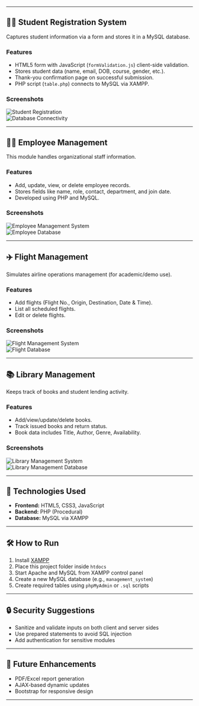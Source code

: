
---

## 🧑‍🎓 Student Registration System

Captures student information via a form and stores it in a MySQL database.

### Features

- HTML5 form with JavaScript (`formValidation.js`) client-side validation.
- Stores student data (name, email, DOB, course, gender, etc.).
- Thank-you confirmation page on successful submission.
- PHP script (`table.php`) connects to MySQL via XAMPP.

### Screenshots

![Student Registration](screenshots/Student%20registration.png)  
![Database Connectivity](screenshots/Student%20database%20connectivity.png)

---

## 👨‍💼 Employee Management

This module handles organizational staff information.

### Features

- Add, update, view, or delete employee records.
- Stores fields like name, role, contact, department, and join date.
- Developed using PHP and MySQL.

### Screenshots

![Employee Management System](screenshots/Employee%20Management%20System.png)  
![Employee Database](screenshots/Employee%20Database.png)

---

## ✈️ Flight Management

Simulates airline operations management (for academic/demo use).

### Features

- Add flights (Flight No., Origin, Destination, Date & Time).
- List all scheduled flights.
- Edit or delete flights.

### Screenshots

![Flight Management System](screenshots/Flight%20Management%20System.png)  
![Flight Database](screenshots/Flight%20Database.png)

---

## 📚 Library Management

Keeps track of books and student lending activity.

### Features

- Add/view/update/delete books.
- Track issued books and return status.
- Book data includes Title, Author, Genre, Availability.

### Screenshots

![Library Management System](screenshots/Library%20Management%20System.png)  
![Library Management Database](screenshots/Library%20Management%20Database.png)

---

## 🧰 Technologies Used

- **Frontend:** HTML5, CSS3, JavaScript  
- **Backend:** PHP (Procedural)  
- **Database:** MySQL via XAMPP

---

## 🛠️ How to Run

1. Install [XAMPP](https://www.apachefriends.org/index.html)  
2. Place this project folder inside `htdocs`  
3. Start Apache and MySQL from XAMPP control panel  
4. Create a new MySQL database (e.g., `management_system`)  
5. Create required tables using `phpMyAdmin` or `.sql` scripts

---

## 🔒 Security Suggestions

- Sanitize and validate inputs on both client and server sides  
- Use prepared statements to avoid SQL injection  
- Add authentication for sensitive modules

---

## 🚀 Future Enhancements

- PDF/Excel report generation  
- AJAX-based dynamic updates  
- Bootstrap for responsive design

---
